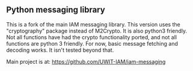 ## Python messaging library

This is a fork of the main IAM messaging library.  This version uses the "cryptography" package instead of M2Crypto.  It is also python3 friendly.  Not all functions have had the crypto functionality ported, and not all functions are python 3 friendly.  For now, basic message fetching and decoding works.  It isn't tested beyond that.  

Main project is at:  https://github.com/UWIT-IAM/iam-messaging




